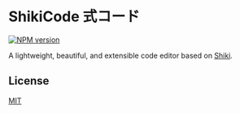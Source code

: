 # ShikiCode 式コード

[![NPM version](https://img.shields.io/npm/v/shikicode?color=32A9C3&labelColor=1B3C4A&label=npm)](https://www.npmjs.com/package/shikicode)

A lightweight, beautiful, and extensible code editor based on [Shiki](https://shiki.style).

## License

[MIT](./LICENSE)
